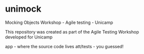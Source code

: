 # unimock

Mocking Objects Workshop - Agile testing - Unicamp

This repository was created as part of the Agile Testing Workshop developed for Unicamp

app - where the source code lives
att/tests - you guessed!
